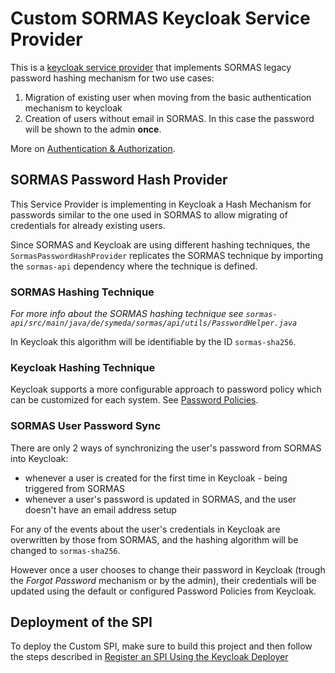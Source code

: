 # Custom SORMAS Keycloak Service Provider

This is a [keycloak service provider](https://www.keycloak.org/docs/11.0/server_development/#_providers) that implements SORMAS legacy password hashing mechanism for two use cases:

1. Migration of existing user when moving from the basic authentication mechanism to keycloak
2. Creation of users without email in SORMAS. In this case the password will be shown to the admin **once**.

More on [Authentication & Authorization](https://github.com/sormas-foundation/SORMAS-Project/wiki/Authentication-&-Authorization).

## SORMAS Password Hash Provider

This Service Provider is implementing in Keycloak a Hash Mechanism for passwords similar
to the one used in SORMAS to allow migrating of credentials for already existing users.

Since SORMAS and Keycloak are using different hashing techniques, the `SormasPasswordHashProvider` replicates the
SORMAS technique by importing the `sormas-api` dependency where the technique is defined.

### SORMAS Hashing Technique
*For more info about the SORMAS hashing technique see `sormas-api/src/main/java/de/symeda/sormas/api/utils/PasswordHelper.java`*

In Keycloak this algorithm will be identifiable by the ID `sormas-sha256`.

### Keycloak Hashing Technique

Keycloak supports a more configurable approach to password policy which can be customized for each system.
See [Password Policies](https://www.keycloak.org/docs/11.0/server_admin/#_password-policies).

### SORMAS User Password Sync

There are only 2 ways of synchronizing the user's password from SORMAS into Keycloak:
* whenever a user is created for the first time in Keycloak - being triggered from SORMAS
* whenever a user's password is updated in SORMAS, and the user doesn't have an email address setup

For any of the events about the user's credentials in Keycloak are overwritten by those from SORMAS, and the hashing
algorithm will be changed to `sormas-sha256`.

However once a user chooses to change their password in Keycloak (trough the *Forgot Password* mechanism or by the admin),
their credentials will be updated using the default or configured Password Policies from Keycloak.

## Deployment of the SPI

To deploy the Custom SPI, make sure to build this project and then follow the steps described in
[Register an SPI Using the Keycloak Deployer](https://www.keycloak.org/docs/11.0/server_development/#using-the-keycloak-deployer)
